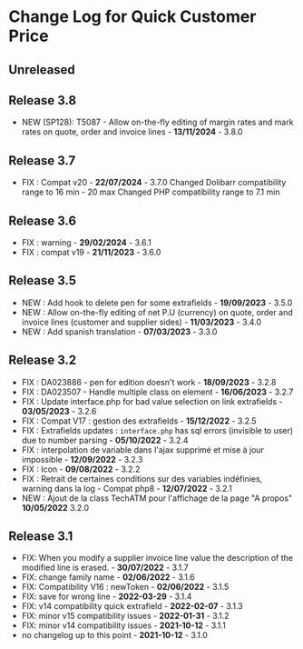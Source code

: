 # Change Log for Quick Customer Price

## Unreleased



## Release 3.8
- NEW (SP128): T5087 - Allow on-the-fly editing of margin rates and mark rates on quote, order and invoice lines - **13/11/2024** - 3.8.0

## Release 3.7
- FIX : Compat v20 - **22/07/2024** - 3.7.0
  Changed Dolibarr compatibility range to 16 min - 20 max
  Changed PHP compatibility range to 7.1 min

## Release 3.6
- FIX : warning - **29/02/2024** - 3.6.1
- FIX : compat v19 - **21/11/2023** - 3.6.0

## Release 3.5
- NEW : Add hook to delete pen for some extrafields - **19/09/2023** - 3.5.0
- NEW : Allow on-the-fly editing of net P.U (currency) on quote, order and invoice lines (customer and supplier sides) - **11/03/2023** - 3.4.0
- NEW : Add spanish translation - **07/03/2023** - 3.3.0

## Release 3.2
- FIX : DA023886 - pen for edition doesn't work - **18/09/2023** - 3.2.8
- FIX : DA023507 - Handle multiple class on element - **16/06/2023** - 3.2.7
- FIX : Update interface.php for bad value selection on link extrafields - **03/05/2023** - 3.2.6
- FIX : Compat V17 : gestion des extrafields - **15/12/2022** - 3.2.5
- FIX : Extrafields updates : `interface.php` has sql errors (invisible to user) due to number parsing - **05/10/2022** - 3.2.4
- FIX : interpolation de variable dans l'ajax supprimé et mise à jour impossible - **12/09/2022** - 3.2.3
- FIX : Icon - **09/08/2022** - 3.2.2
- FIX : Retrait de certaines conditions sur des variables indéfinies, warning dans la log - Compat php8 - **12/07/2022** - 3.2.1
- NEW : Ajout de la class TechATM pour l'affichage de la page "A propos" **10/05/2022** 3.2.0

## Release 3.1
- FIX: When you modify a supplier invoice line value the description of the modified line is erased. - **30/07/2022** - 3.1.7
- FIX: change family name - **02/06/2022** - 3.1.6
- FIX: Compatibility V16 : newToken - **02/06/2022** - 3.1.5
- FIX: save for wrong line - **2022-03-29** - 3.1.4
- FIX: v14 compatibility quick extrafield - **2022-02-07** - 3.1.3
- FIX: minor v15 compatibility issues - **2022-01-31** - 3.1.2
- FIX: minor v14 compatibility issues - **2021-10-12** - 3.1.1
- no changelog up to this point - **2021-10-12** - 3.1.0
